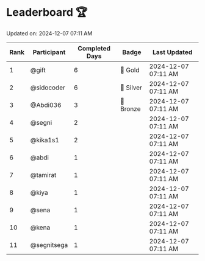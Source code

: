 # Leaderboard 🏆

Updated on: 2024-12-07 07:11 AM

| Rank | Participant       | Completed Days | Badge      | Last Updated         |
|------|-------------------|----------------|------------|----------------------|
| 1    | @gift             | 6              | 🏅 Gold     | 2024-12-07 07:11 AM |
| 2    | @sidocoder        | 6              | 🥈 Silver   | 2024-12-07 07:11 AM |
| 3    | @Abdi036          | 3              | 🥉 Bronze   | 2024-12-07 07:11 AM |
| 4    | @segni            | 2              |            | 2024-12-07 07:11 AM |
| 5    | @kika1s1          | 2              |            | 2024-12-07 07:11 AM |
| 6    | @abdi             | 1              |            | 2024-12-07 07:11 AM |
| 7    | @tamirat          | 1              |            | 2024-12-07 07:11 AM |
| 8    | @kiya             | 1              |            | 2024-12-07 07:11 AM |
| 9    | @sena             | 1              |            | 2024-12-07 07:11 AM |
| 10   | @kena             | 1              |            | 2024-12-07 07:11 AM |
| 11   | @segnitsega       | 1              |            | 2024-12-07 07:11 AM |
